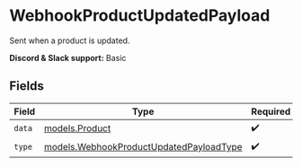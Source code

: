 # WebhookProductUpdatedPayload

Sent when a product is updated.

**Discord & Slack support:** Basic


## Fields

| Field                                                                                    | Type                                                                                     | Required                                                                                 | Description                                                                              |
| ---------------------------------------------------------------------------------------- | ---------------------------------------------------------------------------------------- | ---------------------------------------------------------------------------------------- | ---------------------------------------------------------------------------------------- |
| `data`                                                                                   | [models.Product](../models/product.md)                                                   | :heavy_check_mark:                                                                       | A product.                                                                               |
| `type`                                                                                   | [models.WebhookProductUpdatedPayloadType](../models/webhookproductupdatedpayloadtype.md) | :heavy_check_mark:                                                                       | N/A                                                                                      |